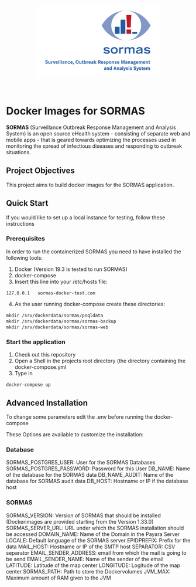 <p align="center">
  <a href="https://sormas.org/">
    <img
      alt="SORMAS - Surveillance, Outbreak Response Management and Analysis System"
      src="logo.png"
      height="200"
    />
  </a>
  <br/>
</p>
<br/>

# Docker Images for SORMAS

**SORMAS** (Surveillance Outbreak Response Management and Analysis System) is an open source eHealth system - consisting of separate web and mobile apps - that is geared towards optimizing the processes used in monitoring the spread of infectious diseases and responding to outbreak situations.

## Project Objectives
This project aims to build docker images for the SORMAS application.

## Quick Start

If you would like to set up a local instance for testing, follow these instructions

### Prerequisites

In order to run the containerized SORMAS you need to have installed the following tools: 

1. Docker (Version 19.3 is tested to run SORMAS)
2. docker-compose
3. Insert this line into your /etc/hosts file: 
``` 
127.0.0.1	sormas-docker-test.com
```  
4. As the user running docker-compose create these directories:
```
mkdir /srv/dockerdata/sormas/psqldata
mkdir /srv/dockerdata/sormas/sormas-backup
mkdir /srv/dockerdata/sormas/sormas-web

```

### Start the application
1. Check out this repository
2. Open a Shell in the projects root directory (the directory containing the docker-compose.yml
3. Type in 
```
docker-compose up
```


## Advanced Installation

To change some parameters edit the .env before running the docker-compose

These Options are available to customize the installation:

### Database
SORMAS_POSTGRES_USER: User for the SORMAS Databases
SORMAS_POSTGRES_PASSWORD: Password for this User
DB_NAME: Name of the database for the SORMAS data
DB_NAME_AUDIT: Name of the database for SORMAS audit data 
DB_HOST: Hostname or IP if the database host
### SORMAS
SORMAS_VERSION: Version of SORMAS that should be installed (Dockerimages are provided starting from the Version 1.33.0)
SORMAS_SERVER_URL: URL under which the SORMAS installation should be accessed
DOMAIN_NAME: Name of the Domain in the Payara Server
LOCALE: Default language of the SORMAS server 
EPIDPREFIX: Prefix for the data
MAIL_HOST: Hostname or IP of the SMTP host
SEPARATOR: CSV separator 
EMAIL_SENDER_ADDRESS: email from which the mail is going to be send
EMAIL_SENDER_NAME: Name of the sender of the email
LATITUDE: Latitude of the map center
LONGITUDE: Logitude of the map center
SORMAS_PATH: Path to store the Dockervolumes 
JVM_MAX: Maximum amount of RAM given to the JVM 
